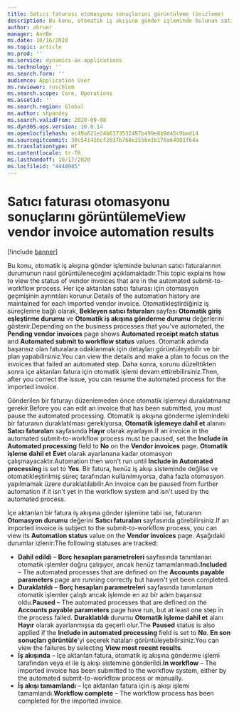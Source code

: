 ```yaml
---
title: Satıcı faturası otomasyonu sonuçlarını görüntüleme (önizleme)
description: Bu konu, otomatik iş akışına gönder işleminde bulunan satıcı faturalarının durumunun nasıl görüntüleneceğini açıklamaktadır.
author: abruer
manager: AnnBe
ms.date: 10/16/2020
ms.topic: article
ms.prod: ''
ms.service: dynamics-ax-applications
ms.technology: ''
ms.search.form: ''
audience: Application User
ms.reviewer: roschlom
ms.search.scope: Core, Operations
ms.assetid: ''
ms.search.region: Global
ms.author: shpandey
ms.search.validFrom: 2020-09-08
ms.dyn365.ops.version: 10.0.14
ms.openlocfilehash: ec49a621e24b6373532497b499e8b9d45c9bed14
ms.sourcegitcommit: 30c541426cf2037b768e3556e1b170a64991f64a
ms.translationtype: HT
ms.contentlocale: tr-TR
ms.lasthandoff: 10/17/2020
ms.locfileid: "4448985"
---
```

# <a name="view-vendor-invoice-automation-results"></a><span data-ttu-id="6da45-103">Satıcı faturası otomasyonu sonuçlarını görüntüleme</span><span class="sxs-lookup"><span data-stu-id="6da45-103">View vendor invoice automation results</span></span>

[!include [banner](../includes/banner.md)]

<span data-ttu-id="6da45-104">Bu konu, otomatik iş akışına gönder işleminde bulunan satıcı faturalarının durumunun nasıl görüntüleneceğini açıklamaktadır.</span><span class="sxs-lookup"><span data-stu-id="6da45-104">This topic explains how to view the status of vendor invoices that are in the automated submit-to-workflow process.</span></span> <span data-ttu-id="6da45-105">Her içe aktarılan satıcı faturası için otomasyon geçmişinin ayrıntıları korunur.</span><span class="sxs-lookup"><span data-stu-id="6da45-105">Details of the automation history are maintained for each imported vendor invoice.</span></span> <span data-ttu-id="6da45-106">Otomatikleştirdiğiniz iş süreçlerine bağlı olarak, **Bekleyen satıcı faturaları** sayfası **Otomatik giriş eşleştirme durumu** ve **Otomatik iş akışına gönderme durumu** değerlerini gösterir.</span><span class="sxs-lookup"><span data-stu-id="6da45-106">Depending on the business processes that you've automated, the **Pending vendor invoices** page shows **Automated receipt match status** and **Automated submit to workflow status** values.</span></span> <span data-ttu-id="6da45-107">Otomatik adımda başarısız olan faturalara odaklanmak için detayları görüntüleyebilir ve bir plan yapabilirsiniz.</span><span class="sxs-lookup"><span data-stu-id="6da45-107">You can view the details and make a plan to focus on the invoices that failed an automated step.</span></span> <span data-ttu-id="6da45-108">Daha sonra, sorunu düzelttikten sonra içe aktarılan fatura için otomatik işlemi devam ettirebilirsiniz.</span><span class="sxs-lookup"><span data-stu-id="6da45-108">Then, after you correct the issue, you can resume the automated process for the imported invoice.</span></span>

<span data-ttu-id="6da45-109">Gönderilen bir faturayı düzenlemeden önce otomatik işlemeyi duraklatmanız gerekir.</span><span class="sxs-lookup"><span data-stu-id="6da45-109">Before you can edit an invoice that has been submitted, you must pause the automated processing.</span></span> <span data-ttu-id="6da45-110">Otomatik iş akışına gönderme işlemindeki bir faturanın duraklatılması gerekiyorsa, **Otomatik işlemeye dahil et** alanını **Satıcı faturaları** sayfasında **Hayır** olarak ayarlayın.</span><span class="sxs-lookup"><span data-stu-id="6da45-110">If an invoice in the automated submit-to-workflow process must be paused, set the **Include in Automated processing** field to **No** on the **Vendor invoices** page.</span></span> <span data-ttu-id="6da45-111">**Otomatik işleme dahil et** **Evet** olarak ayarlanana kadar otomasyon çalışmayacaktır.</span><span class="sxs-lookup"><span data-stu-id="6da45-111">Automation then won't run until **Include in Automated processing** is set to **Yes**.</span></span> <span data-ttu-id="6da45-112">Bir fatura, henüz iş akışı sisteminde değilse ve otomatikleştirilmiş süreç tarafından kullanılmıyorsa, daha fazla otomasyon yapılmamak üzere duraklatılabilir.</span><span class="sxs-lookup"><span data-stu-id="6da45-112">An invoice can be paused from further automation if it isn't yet in the workflow system and isn't used by the automated process.</span></span>

<span data-ttu-id="6da45-113">İçe aktarılan bir fatura iş akışına gönder işlemine tabi ise, faturanın **Otomasyon durumu** değerini **Satıcı faturaları** sayfasında görebilirsiniz.</span><span class="sxs-lookup"><span data-stu-id="6da45-113">If an imported invoice is subject to the submit-to-workflow process, you can view its **Automation status** value on the **Vendor invoices** page.</span></span> <span data-ttu-id="6da45-114">Aşağıdaki durumlar izlenir:</span><span class="sxs-lookup"><span data-stu-id="6da45-114">The following statuses are tracked:</span></span>

- <span data-ttu-id="6da45-115">**Dahil edildi** – **Borç hesapları parametreleri** sayfasında tanımlanan otomatik işlemler doğru çalışıyor, ancak henüz tamamlanmadı.</span><span class="sxs-lookup"><span data-stu-id="6da45-115">**Included** – The automated processes that are defined on the **Accounts payable parameters** page are running correctly but haven't yet been completed.</span></span>
- <span data-ttu-id="6da45-116">**Duraklatıldı** – **Borç hesapları parametreleri** sayfasında tanımlanan otomatik işlemler çalıştı ancak işlemde en az bir adım başarısız oldu.</span><span class="sxs-lookup"><span data-stu-id="6da45-116">**Paused** – The automated processes that are defined on the **Accounts payable parameters** page have run, but at least one step in the process failed.</span></span> <span data-ttu-id="6da45-117">**Duraklatıldı** durumu **Otomatik işleme dahil et** alanı **Hayır** olarak ayarlanmışsa da geçerli olur.</span><span class="sxs-lookup"><span data-stu-id="6da45-117">The **Paused** status is also applied if the **Include in automated processing** field is set to **No**.</span></span> <span data-ttu-id="6da45-118">**En son sonuçları görüntüle**'yi seçerek hataları görüntüleyebilirsiniz.</span><span class="sxs-lookup"><span data-stu-id="6da45-118">You can view the failures by selecting **View most recent results**.</span></span>
- <span data-ttu-id="6da45-119">**İş akışında** – İçe aktarılan fatura, otomatik iş akışına gönderme işlemi tarafından veya el ile iş akışı sistemine gönderildi.</span><span class="sxs-lookup"><span data-stu-id="6da45-119">**In workflow** – The imported invoice has been submitted to the workflow system, either by the automated submit-to-workflow process or manually.</span></span>
- <span data-ttu-id="6da45-120">**İş akışı tamamlandı** – İçe aktarılan fatura için iş akışı işlemi tamamlandı.</span><span class="sxs-lookup"><span data-stu-id="6da45-120">**Workflow complete** – The workflow process has been completed for the imported invoice.</span></span>
